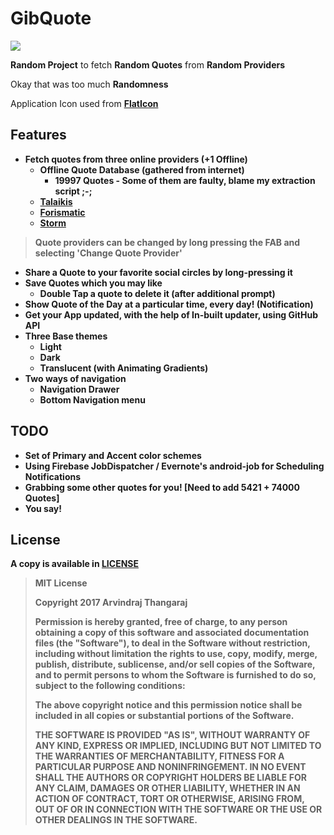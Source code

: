 # GibQuote

<img src="https://user-images.githubusercontent.com/14874906/34907584-1768d6e8-f8a7-11e7-80fc-1b3f2334f838.png">

<b>Random Project</b> to fetch <b>Random Quotes</b> from <b>Random Providers</b>

Okay that was too much **Randomness**

Application Icon used from <b>[FlatIcon](https://flaticon.com)

## Features

* Fetch quotes from three online providers (+1 Offline)
  - **Offline Quote Database** (gathered from internet)
    - 19997 Quotes - Some of them are faulty, blame my extraction script ;-;
  - [Talaikis](https://talaikis.com/random_quotes_api)
  - [Forismatic](https://forismatic.com/en/api)
  - [Storm](https://quotes.stormconsultancy.co.uk/api)

> Quote providers can be changed by long pressing the FAB
> and selecting 'Change Quote Provider'

* **Share a Quote** to your favorite social circles by long-pressing it
* **Save Quotes** which you may like
  - Double Tap a quote to delete it (after additional prompt)
* Show **Quote of the Day** at a particular time, every day! (Notification)
* **Get your App updated**, with the help of In-built updater, using GitHub API
* Three Base themes
  - Light
  - Dark
  - Translucent (with Animating Gradients)
* Two ways of navigation
  - Navigation Drawer
  - Bottom Navigation menu

## TODO

* Set of Primary and Accent color schemes
* Using Firebase JobDispatcher / Evernote's android-job for Scheduling Notifications
* Grabbing some other quotes for you! [Need to add 5421 + 74000 Quotes]
* You say!

## License

A copy is available in [LICENSE](https://gitbub.com/a7r3/GibQuote/blob/master/LICENSE)

> MIT License
>
> Copyright 2017 Arvindraj Thangaraj
>
> Permission is hereby granted, free of charge, to any person obtaining a copy of this software and associated documentation
> files (the "Software"), to deal in the Software without restriction, including without limitation the rights to use, copy,
> modify, merge, publish, distribute, sublicense, and/or sell copies of the Software, and to permit persons to whom the Software
> is furnished to do so, subject to the following conditions:
>
> The above copyright notice and this permission notice shall be included in all copies or substantial portions of the Software.
>
> THE SOFTWARE IS PROVIDED "AS IS", WITHOUT WARRANTY OF ANY KIND, EXPRESS OR IMPLIED, INCLUDING BUT NOT LIMITED TO THE
> WARRANTIES OF MERCHANTABILITY, FITNESS FOR A PARTICULAR PURPOSE AND NONINFRINGEMENT. IN NO EVENT SHALL THE AUTHORS OR
> COPYRIGHT HOLDERS BE LIABLE FOR ANY CLAIM, DAMAGES OR OTHER LIABILITY, WHETHER IN AN ACTION OF CONTRACT, TORT OR OTHERWISE,
> ARISING FROM, OUT OF OR IN CONNECTION WITH THE SOFTWARE OR THE USE OR OTHER DEALINGS IN THE SOFTWARE.
